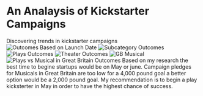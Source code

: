 # An Analaysis of Kickstarter Campaigns
Discovering trends in kickstarter campaigns 
![Outcomes Based on Launch Date](https://user-images.githubusercontent.com/98664044/154606815-1fe551e7-a3bf-4c5e-a98d-771de53935f3.png)
![Subcategory Outcomes](https://user-images.githubusercontent.com/98664044/154606715-5bf06530-1e36-495c-b6cf-f3822f143b7f.png)
![Plays Outcomes](https://user-images.githubusercontent.com/98664044/154390735-0f8e789b-4955-4dd0-9496-600bd89e1af5.png)
![Theater Outcomes](https://user-images.githubusercontent.com/98664044/154606885-65035c2d-d1ca-4213-8c77-9ab78dc51244.png)
![GB Musical](https://user-images.githubusercontent.com/98664044/154390693-17a301c0-3f2b-4f2f-93f1-b0a0cd584a85.png)
![Plays vs Musical in Great Britain Outcomes](https://user-images.githubusercontent.com/98664044/154607267-f0e7094e-f3a8-45ae-b1da-c326077b67df.png)
Based on my research the best time to begine startups would be on May or june.
Campaign pledges for Musicals in Great Britain are too low for a 4,000 pound goal a better option would be a 2,000 pound goal. 
My recommendation is to begin a play kicksterter in May in order to have the highest chance of success. 
